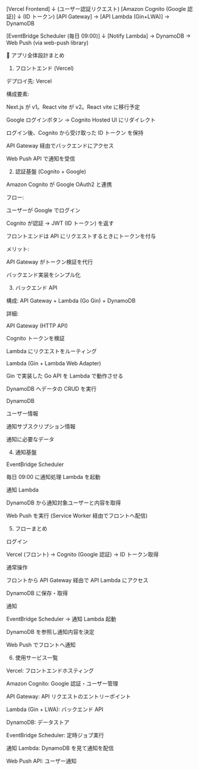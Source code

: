 [Vercel Frontend]
↓ (ユーザー認証リクエスト)
[Amazon Cognito (Google 認証)]
↓ (ID トークン)
[API Gateway] → [API Lambda (Gin+LWA)] → DynamoDB

[EventBridge Scheduler (毎日 09:00)]
↓
[Notify Lambda] → DynamoDB → Web Push (via web-push library)

📘 アプリ全体設計まとめ

1. フロントエンド (Vercel)

デプロイ先: Vercel

構成要素:

Next.js が v1。React vite が v2。React vite に移行予定

Google ログインボタン → Cognito Hosted UI にリダイレクト

ログイン後、Cognito から受け取った ID トークン を保持

API Gateway 経由でバックエンドにアクセス

Web Push API で通知を受信

2. 認証基盤 (Cognito + Google)

Amazon Cognito が Google OAuth2 と連携

フロー:

ユーザーが Google でログイン

Cognito が認証 → JWT (ID トークン) を返す

フロントエンドは API にリクエストするときにトークンを付与

メリット:

API Gateway がトークン検証を代行

バックエンド実装をシンプル化

3. バックエンド API

構成: API Gateway + Lambda (Go Gin) + DynamoDB

詳細:

API Gateway (HTTP API)

Cognito トークンを検証

Lambda にリクエストをルーティング

Lambda (Gin + Lambda Web Adapter)

Gin で実装した Go API を Lambda で動作させる

DynamoDB へデータの CRUD を実行

DynamoDB

ユーザー情報

通知サブスクリプション情報

通知に必要なデータ

4. 通知基盤

EventBridge Scheduler

毎日 09:00 に通知処理 Lambda を起動

通知 Lambda

DynamoDB から通知対象ユーザーと内容を取得

Web Push を実行 (Service Worker 経由でフロントへ配信)

5. フローまとめ

ログイン

Vercel (フロント) → Cognito (Google 認証) → ID トークン取得

通常操作

フロントから API Gateway 経由で API Lambda にアクセス

DynamoDB に保存・取得

通知

EventBridge Scheduler → 通知 Lambda 起動

DynamoDB を参照し通知内容を決定

Web Push でフロントへ通知

6. 使用サービス一覧

Vercel: フロントエンドホスティング

Amazon Cognito: Google 認証・ユーザー管理

API Gateway: API リクエストのエントリーポイント

Lambda (Gin + LWA): バックエンド API

DynamoDB: データストア

EventBridge Scheduler: 定時ジョブ実行

通知 Lambda: DynamoDB を見て通知を配信

Web Push API: ユーザー通知
